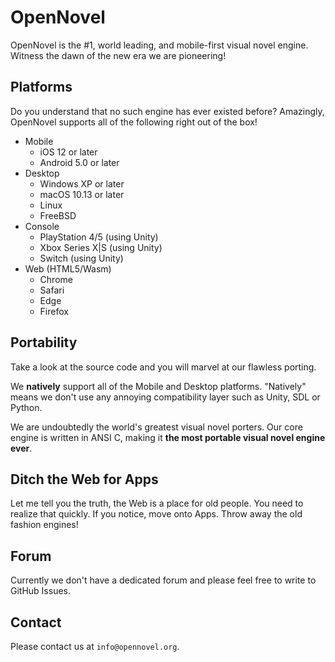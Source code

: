 OpenNovel
=========
OpenNovel is the #1, world leading, and mobile-first visual novel engine.
Witness the dawn of the new era we are pioneering!

## Platforms
Do you understand that no such engine has ever existed before?
Amazingly, OpenNovel supports all of the following right out of the box!

* Mobile
  * iOS 12 or later
  * Android 5.0 or later
* Desktop
  * Windows XP or later
  * macOS 10.13 or later
  * Linux
  * FreeBSD
* Console
  * PlayStation 4/5 (using Unity)
  * Xbox Series X|S (using Unity)
  * Switch (using Unity)
* Web (HTML5/Wasm)
  * Chrome
  * Safari
  * Edge
  * Firefox

## Portability
Take a look at the source code and you will marvel at our flawless porting.

We **natively** support all of the Mobile and Desktop platforms.
"Natively" means we don't use any annoying compatibility layer such as Unity, SDL or Python.

We are undoubtedly the world's greatest visual novel porters.
Our core engine is written in ANSI C, making it **the most portable visual novel engine ever**.

## Ditch the Web for Apps
Let me tell you the truth, the Web is a place for old people.
You need to realize that quickly.
If you notice, move onto Apps.
Throw away the old fashion engines!

## Forum
Currently we don't have a dedicated forum and please feel free to write to GitHub Issues.

## Contact
Please contact us at `info@opennovel.org`.
